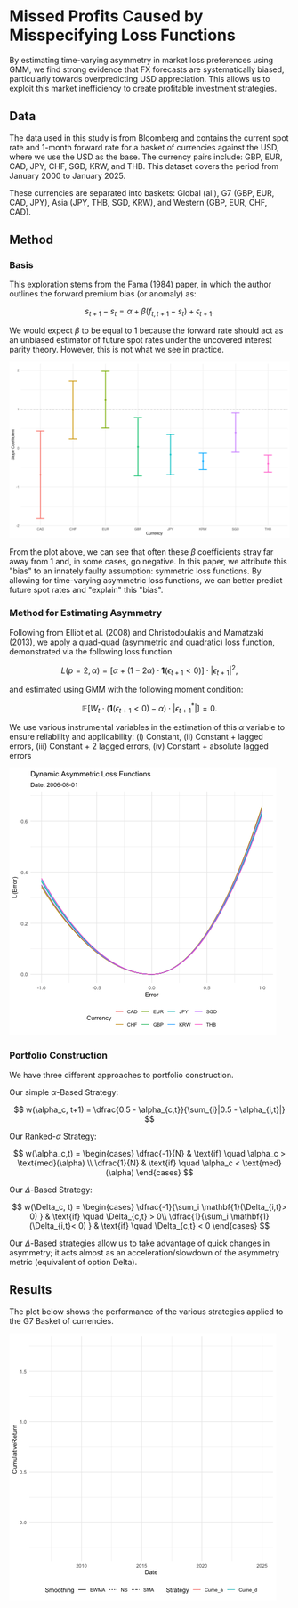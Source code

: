 # Missed Profits Caused by Misspecifying Loss Functions

By estimating time-varying asymmetry in market loss preferences using GMM, we find strong evidence that FX forecasts are systematically biased, particularly towards overpredicting USD appreciation. This allows us to exploit this market inefficiency to create profitable investment strategies.

## Data

The data used in this study is from Bloomberg and contains the current spot rate and 1-month forward rate for a basket of currencies against the USD, where we use the USD as the base. The currency pairs include: GBP, EUR, CAD, JPY, CHF, SGD, KRW, and THB. This dataset covers the period from January 2000 to January 2025.

These currencies are separated into baskets: Global (all), G7 (GBP, EUR, CAD, JPY), Asia (JPY, THB, SGD, KRW), and Western (GBP, EUR, CHF, CAD).

## Method

### Basis

This exploration stems from the Fama (1984) paper, in which the author outlines the forward premium bias (or anomaly) as:

$$
s_{t+1} - s_t = \alpha + \beta(f_{t,t+1} - s_t) + \epsilon_{t+1}. 
$$

We would expect $\beta$ to be equal to 1 because the forward rate should act as an unbiased estimator of future spot rates under the uncovered interest parity theory. However, this is not what we see in practice.

![BetaCoefficients](./plots/betaCoefficients.png)

From the plot above, we can see that often these $\beta$ coefficients stray far away from 1 and, in some cases, go negative. In this paper, we attribute this "bias" to an innately faulty assumption: symmetric loss functions. By allowing for time-varying asymmetric loss functions, we can better predict future spot rates and "explain" this "bias".

### Method for Estimating Asymmetry

Following from Elliot et al. (2008) and Christodoulakis and Mamatzaki (2013), we apply a quad-quad (asymmetric and quadratic) loss function, demonstrated via the following loss function

$$
L(p = 2,\alpha)  = [\alpha + (1-2\alpha)\cdot \mathbf{1}(\epsilon_{t+1} < 0)]\cdot|\epsilon_{t+1}|^2,
$$

and estimated using GMM with the following moment condition:

$$
\mathbb{E}\left[W_t\cdot(\mathbf{1}(\epsilon_{t+1} <0)-\alpha)\cdot|\epsilon_{t+1}^*|\right]=0.
$$

We use various instrumental variables in the estimation of this $\alpha$ variable to ensure reliability and applicability:
(i) Constant,
(ii) Constant + lagged errors,
(iii) Constant + 2 lagged errors,
(iv) Constant + absolute lagged errors

![Loss Function Animation](./plots/loss_animation.gif)

### Portfolio Construction

We have three different approaches to portfolio construction.

Our simple $\alpha$-Based Strategy:

$$
w(\alpha_c, t+1) = \dfrac{0.5 - \alpha_{c,t}}{\sum_{i}|0.5 - \alpha_{i,t}|}
$$

Our Ranked-$\alpha$ Strategy:

$$
w(\alpha_c,t) = \begin{cases}
\dfrac{-1}{N} & \text{if} \quad \alpha_c > \text{med}(\alpha) \\
\dfrac{1}{N} & \text{if} \quad \alpha_c < \text{med}(\alpha)
\end{cases}
$$

Our $\Delta$-Based Strategy:

$$
w(\Delta_c, t) = \begin{cases}
\dfrac{-1}{\sum_i \mathbf{1}(\Delta_{i,t}> 0) } & \text{if} \quad \Delta_{c,t} > 0\\
\dfrac{1}{\sum_i \mathbf{1}(\Delta_{i,t}< 0) } & \text{if} \quad \Delta_{c,t} < 0
\end{cases}
$$

Our $\Delta$-Based strategies allow us to take advantage of quick changes in asymmetry; it acts almost as an acceleration/slowdown of the asymmetry metric (equivalent of option Delta).

## Results

The plot below shows the performance of the various strategies applied to the G7 Basket of currencies.

![G7 Strats](./plots/G7_Strategies.gif)
